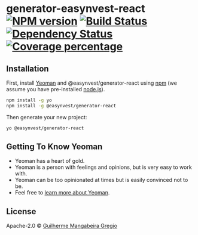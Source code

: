 # generator-easynvest-react [![NPM version][npm-image]][npm-url] [![Build Status][travis-image]][travis-url] [![Dependency Status][daviddm-image]][daviddm-url] [![Coverage percentage][coveralls-image]][coveralls-url]
> 

## Installation

First, install [Yeoman](http://yeoman.io) and @easynvest/generator-react using [npm](https://www.npmjs.com/) (we assume you have pre-installed [node.js](https://nodejs.org/)).

```bash
npm install -g yo
npm install -g @easynvest/generator-react
```

Then generate your new project:

```bash
yo @easynvest/generator-react
```

## Getting To Know Yeoman

 * Yeoman has a heart of gold.
 * Yeoman is a person with feelings and opinions, but is very easy to work with.
 * Yeoman can be too opinionated at times but is easily convinced not to be.
 * Feel free to [learn more about Yeoman](http://yeoman.io/).

## License

Apache-2.0 © [Guilherme Mangabeira Gregio]()


[npm-image]: https://badge.fury.io/js/generator-easynvest-react.svg
[npm-url]: https://npmjs.org/package/generator-easynvest-react
[travis-image]: https://travis-ci.org/guilhermegregio/generator-easynvest-react.svg?branch=master
[travis-url]: https://travis-ci.org/guilhermegregio/generator-easynvest-react
[daviddm-image]: https://david-dm.org/guilhermegregio/generator-easynvest-react.svg?theme=shields.io
[daviddm-url]: https://david-dm.org/guilhermegregio/generator-easynvest-react
[coveralls-image]: https://coveralls.io/repos/guilhermegregio/generator-easynvest-react/badge.svg
[coveralls-url]: https://coveralls.io/r/guilhermegregio/generator-easynvest-react

